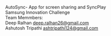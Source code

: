 AutoSync- App for screen sharing and SyncPlay</br>
Samsung Innovation Challenge</br>
Team Memmbers:</br>
Deep Ralhan           deep.ralhan26@gmail.com</br>
Ashutosh Tripathi     ashtripathi124@gmail.com</br>
